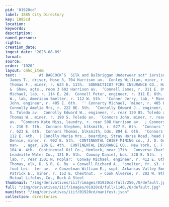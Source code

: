 ```yaml
---
pid: '01920cd'
label: 1885 City Directory
key: 1885cd
location: 
keywords: 
description: 
named_persons: 
rights: 
creation_date: 
ingest_date: '2023-08-09'
format: 
source: 
order: '1920'
layout: cmhc_item
text: '        At BABCOCK’S  Silk and Balbriggan Underwear sot" iarsison ave.                                  Conley
  James T., driver, Hose 3, 704 Harrison av.  Conley William, miner, r. 800 E. 6th.  ‘Conlon
  Thomas F., miner, r. 624 E. 11th.  SONNECTICUT FIRE INSURANCE CO., Hartford, Stickley
  &  Shaw, agts., room 3 602 Harrison av.  ‘Connell James, r. 311 E. 8th.  ‘Connell
  Michael, lab, r. 114 E. 2d.  Connell Peter, engineer, r. 311 E. 8th.  Conner David
  W., lab, American Smelter, r. 112 W. Sth.  ‘Conner Jerry, lab, * Manville Smelter.  pConnerty
  John, engineer, r. 405 E. 6th.  '' Connerty Michael, ‘miner, r. 405 KE. 6th.  ~
  Connolly Amelia Mrs, r. 222 BE. 5th.  ‘Connolly Edward J., engineer, r. rear 120
  S. Toledo av.  Connolly Edward W., engineer, r. rear 120 8S. Toledo av.  ‘Connolly
  Thomas W., miner. r. 190 S. Toledo av.  ‘Connors John, miner, r. rear 116 S. Toledo
  av.  “Connors Kate Miss, laundry, r. rear 508 Harrison av.  ; Connors N. J. Mrs.,
  r. 216 E. 7th.  Connors Stephen, blksmith, r. 627 E. 6th.  ‘Connors Terrance, miner,
  r. 623 E. 6th.  Connors Thomas, blksmith, bds. 804 E. 6th.  ‘Connors —, r. rear
  112 E. 4th.  | Conolly Maria Mrs., boarding, Stray Horse Road, head E. 4th.  Conroy
  Dennie, miner, r. 902 E. 5th.  CONTINENTAL CHIEF MINING co., J. D. Griffith, gen’]
  man-  , ager, 206 E. 4th.  CONTINENTAL INSURANCE CO., New York, C. F. Lee, agt.,
  104 W. 4th.  Continental Oil Co., Hemlock, near 17th.  Converse Charles, foreman,
  Leadville Water Co., 121 E. 5th.  Conway Daniel, bds. 320 E. 5th.  ; Conway James,
  lab, r. rear 1501 N. Poplar:  Conway Michael, engineer, r. 412 E. 6th.  . Conway
  Thomas, elk, D. & R. G. Ry  » Conwell Richard A., "smelter, Yr. $3. California Gulch,
  foot Lei-  ter av.  > Conzelman William E., supt. Arkansas Valley Smelter.  ’ Coogan
  Patrick E., miner, r. 152 E. Chestnut.  » Cook Alverse, r. 202 W. 9th.  Northwestern
  Mutual Lifelns, Co., Buck & Steel       '
thumbnail: "/img/derivatives/iiif/images/01920cd/full/250,/0/default.jpg"
full: "/img/derivatives/iiif/images/01920cd/full/1140,/0/default.jpg"
manifest: "/img/derivatives/iiif/01920cd/manifest.json"
collection: directories
---
```

